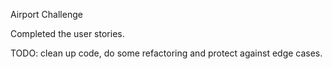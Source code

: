 Airport Challenge


Completed the user stories.

TODO: clean up code, do some refactoring and protect against edge cases.
